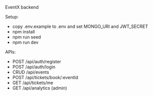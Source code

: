 EventX backend

Setup:

- copy .env.example to .env and set MONGO_URI and JWT_SECRET
- npm install
- npm run seed
- npm run dev

APIs:

- POST /api/auth/register
- POST /api/auth/login
- CRUD /api/events
- POST /api/tickets/book/:eventId
- GET /api/tickets/me
- GET /api/analytics (admin)
